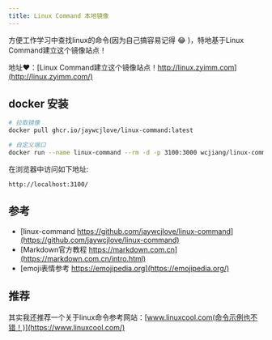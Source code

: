 ```yaml
---
title: Linux Command 本地镜像
---
```


方便工作学习中查找linux的命令(因为自己搞容易记得 😂 )，特地基于Linux Command建立这个镜像站点！

地址❤️：[Linux Command建立这个镜像站点！http://linux.zyimm.com](http://linux.zyimm.com/)

## docker 安装
```sh
# 拉取镜像
docker pull ghcr.io/jaywcjlove/linux-command:latest

# 自定义端口
docker run --name linux-command --rm -d -p 3100:3000 wcjiang/linux-command:latest
```

在浏览器中访问如下地址:

`http://localhost:3100/`

## 参考

- [linux-command https://github.com/jaywcjlove/linux-command](https://github.com/jaywcjlove/linux-command)
- [Markdown官方教程 https://markdown.com.cn](https://markdown.com.cn/intro.html)
- [emoji表情参考 https://emojipedia.org](https://emojipedia.org/)



## 推荐
其实我还推荐一个关于linux命令参考网站：[www.linuxcool.com(命令示例也不错！)](https://www.linuxcool.com/)